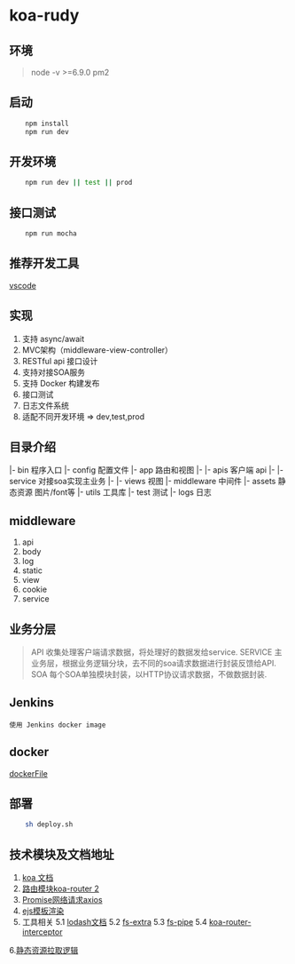 # koa-rudy

## 环境

> node -v >=6.9.0
> pm2

## 启动

```bash
    npm install
    npm run dev
```

## 开发环境

```bash
    npm run dev || test || prod
```

## 接口测试

```bash
    npm run mocha
```

## 推荐开发工具
[vscode](https://code.visualstudio.com/)

## 实现
1. 支持 async/await
2. MVC架构（middleware-view-controller）
3. RESTful api 接口设计
4. 支持对接SOA服务
5. 支持 Docker 构建发布
6. 接口测试
7. 日志文件系统
8. 适配不同开发环境 => dev,test,prod

## 目录介绍
|- bin 程序入口
|- config 配置文件
|- app 路由和视图
|- |- apis 客户端 api
|- |- service 对接soa实现主业务
|- |- views 视图
|- middleware 中间件
|- assets 静态资源 图片/font等
|- utils  工具库
|- test 测试
|- logs 日志

## middleware
1. api
2. body
3. log
4. static
5. view
6. cookie
7. service

## 业务分层
> API 收集处理客户端请求数据，将处理好的数据发给service.
> SERVICE 主业务层，根据业务逻辑分块，去不同的soa请求数据进行封装反馈给API.
> SOA 每个SOA单独模块封装，以HTTP协议请求数据，不做数据封装.

## Jenkins
    使用 Jenkins docker image
## docker
[dockerFile](https://github.com/iwfe/koa-rudy/blob/master/Dockerfile)

## 部署

```bash
    sh deploy.sh
```

## 技术模块及文档地址

1. [koa 文档](https://github.com/guo-yu/koa-guide)
2. [路由模块koa-router 2](https://github.com/alexmingoia/koa-router/tree/master/#module_koa-router--Router+get%7Cput%7Cpost%7Cpatch%7Cdelete)
3. [Promise网络请求axios](https://github.com/mzabriskie/axios)
4. [ejs模板渲染](https://github.com/mde/ejs)
5. 工具相关
    5.1 [lodash文档](https://lodash.com/docs/4.17.2)
    5.2 [fs-extra](https://github.com/jprichardson/node-fs-extra)
    5.3 [fs-pipe](https://github.com/slashhuang/fs-pipe)
    5.4 [koa-router-interceptor](https://github.com/slashhuang/koa-router-interceptor)

6.[静态资源拉取逻辑](./utils/resource-util)    

